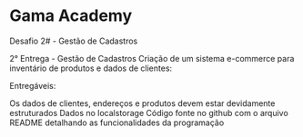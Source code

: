 # Gama Academy
Desafio 2# - Gestão de Cadastros

2° Entrega - Gestão de Cadastros
Criação de um sistema e-commerce para inventário de produtos e dados de clientes:

Entregáveis:

Os dados de clientes, endereços e produtos devem estar devidamente estruturados
Dados no localstorage
Código fonte no github com o arquivo README detalhando as funcionalidades da programação
